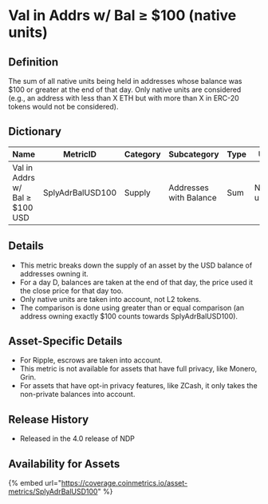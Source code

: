 # Val in Addrs w/ Bal ≥ $100 (native units)

## Definition

The sum of all native units being held in addresses whose balance was $100 or greater at the end of that day. Only native units are considered (e.g., an address with less than X ETH but with more than X in ERC-20 tokens would not be considered).

## Dictionary

| Name                           | MetricID         | Category | Subcategory            | Type | Unit         | Interval |
| ------------------------------ | ---------------- | -------- | ---------------------- | ---- | ------------ | -------- |
| Val in Addrs w/ Bal ≥ $100 USD | SplyAdrBalUSD100 | Supply   | Addresses with Balance | Sum  | Native units | 1 day    |

## Details

* This metric breaks down the supply of an asset by the USD balance of addresses owning it.
* For a day D, balances are taken at the end of that day, the price used it the close price for that day too.
* Only native units are taken into account, not L2 tokens.
* The comparison is done using greater than or equal comparison (an address owning exactly $100 counts towards SplyAdrBalUSD100).

## Asset-Specific Details

* For Ripple, escrows are taken into account.
* This metric is not available for assets that have full privacy, like Monero, Grin.
* For assets that have opt-in privacy features, like ZCash, it only takes the non-private balances into account.

## Release History

* Released in the 4.0 release of NDP

## Availability for Assets

{% embed url="https://coverage.coinmetrics.io/asset-metrics/SplyAdrBalUSD100" %}
